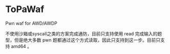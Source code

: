 # ToPaWaf
Pwn waf for AWD/AWDP

不使用沙箱或syscall之类的方案完成通防，目前只支持使用 read 完成输入的题型，但是绝大多数 pwn 题都通过这个方式读取，因此只支持到这一步。目前只支持 amd64 。
